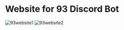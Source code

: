 # Website for 93 Discord Bot

![93website1](https://user-images.githubusercontent.com/65078619/102307682-f9910680-3f8a-11eb-932b-8d5a4c83ade4.PNG)
![93website2](https://user-images.githubusercontent.com/65078619/102307688-fb5aca00-3f8a-11eb-9f11-cd7174f0a9b6.PNG)
